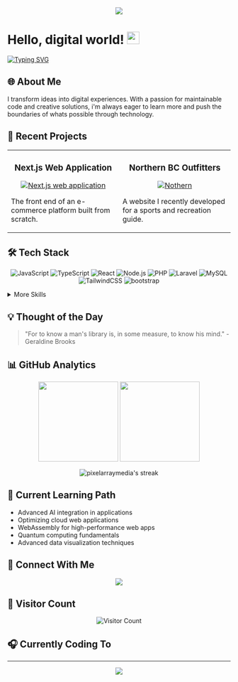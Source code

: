 <div align="center">
  <img src="https://capsule-render.vercel.app/api?type=waving&color=gradient&height=300&section=header&text=Darion%20Newton&fontSize=90&animation=fadeIn" />
</div>

# Hello, digital world! <img src="https://media.giphy.com/media/hvRJCLFzcasrR4ia7z/giphy.gif" width="28">

[![Typing SVG](https://readme-typing-svg.herokuapp.com?font=Fira+Code&pause=1000&color=0969DA&center=false&vCenter=false&repeat=false&width=435&lines=Software+Developer)](https://git.io/typing-svg)

## 🌐 About Me

I transform ideas into digital experiences. With a passion for maintainable code and creative solutions, i'm always eager to learn more and push the boundaries of whats possible through technology.

## 🔮 Recent Projects

<table>
  <tr>
    <td width="50%">
      <h3 align="center">Next.js Web Application</h3>
      <p align="center">
        <a href="https://canviews.vercel.app/" target="_blank">
          <img src="https://i.gyazo.com/9215cd32e84a1987e8addaa6f2be6743.png" alt="Next.js web application"/>
        </a>
      </p>
      <p>The front end of an e-commerce platform built from scratch.</p>
    </td>
    <td width="50%">
      <h3 align="center">Northern BC Outfitters</h3>
      <p align="center">
        <a href="https://google.ca" target="_blank">
          <img src="https://i.gyazo.com/6c03ba2103d025d6b5ddf85b41378748.jpg" alt=Nothern BC outfitters"/>
        </a>
      </p>
      <p>A website I recently developed for a sports and recreation guide.</p>
    </td>
  </tr>
</table>

## 🛠️ Tech Stack

<p align="center">
  <img src="https://img.shields.io/badge/JavaScript-F7DF1E?style=for-the-badge&logo=javascript&logoColor=black" alt="JavaScript" />
  <img src="https://img.shields.io/badge/TypeScript-007ACC?style=for-the-badge&logo=typescript&logoColor=white" alt="TypeScript" />
  <img src="https://img.shields.io/badge/React-20232A?style=for-the-badge&logo=react&logoColor=61DAFB" alt="React" />
  <img src="https://img.shields.io/badge/Node.js-339933?style=for-the-badge&logo=nodedotjs&logoColor=white" alt="Node.js" />
  <img src="https://img.shields.io/badge/-PHP-777BB4?style=for-the-badge&logo=php&logoColor=white" alt="PHP" />
  <img src="https://img.shields.io/badge/-Laravel-FF2D20?style=for-the-badge&logo=laravel&logoColor=white" alt="Laravel" />
  <img src="https://img.shields.io/badge/-MySQL-4479A1?style=for-the-badge&logo=mysql&logoColor=white" alt="MySQL" />
  <img src="https://img.shields.io/badge/-Tailwind%20CSS-38B2AC?style=for-the-badge&logo=tailwind-css&logoColor=white" alt="TailwindCSS" />
  <img src="https://img.shields.io/badge/-Bootstrap-7952B3?style=for-the-badge&logo=bootstrap&logoColor=white" alt="bootstrap" />

  
</p>

<details>
  <summary>More Skills</summary>
  <br>
  <img src="https://img.shields.io/badge/CSS3-1572B6?style=for-the-badge&logo=css3&logoColor=white" alt="CSS3" />
  <img src="https://img.shields.io/badge/HTML5-E34F26?style=for-the-badge&logo=html5&logoColor=white" alt="HTML5" />
  <img src="https://img.shields.io/badge/MongoDB-4EA94B?style=for-the-badge&logo=mongodb&logoColor=white" alt="MongoDB" />
  <img src="https://img.shields.io/badge/Redux-593D88?style=for-the-badge&logo=redux&logoColor=white" alt="Redux" />
  <img src="https://img.shields.io/badge/AWS-FF9900?style=for-the-badge&logo=amazonaws&logoColor=white" alt="AWS" />
  <img src="https://img.shields.io/badge/GitHub_Actions-2088FF?style=for-the-badge&logo=github-actions&logoColor=white" alt="GitHub Actions" />
 <img src="https://img.shields.io/badge/Python-FFD43B?style=for-the-badge&logo=python&logoColor=blue" alt="Python" />
  <img src="https://img.shields.io/badge/Docker-2CA5E0?style=for-the-badge&logo=docker&logoColor=white" alt="Docker" />
</details>

## 💡 Thought of the Day

> "For to know a man's library is, in some measure, to know his mind." -  Geraldine Brooks

## 📊 GitHub Analytics

<p align="center">
  <img height="180em" src="https://github-readme-stats.vercel.app/api?username=pixelarraymedia&show_icons=true&theme=tokyonight&include_all_commits=true&count_private=true"/>
  <img height="180em" src="https://github-readme-stats.vercel.app/api/top-langs/?username=pixelarraymedia&layout=compact&langs_count=7&theme=tokyonight"/>
</p>

<p align="center">
  <img src="https://github-readme-streak-stats.herokuapp.com/?user=pixelarraymedia&theme=tokyonight" alt="pixelarraymedia's streak"/>
</p>

## 🌱 Current Learning Path

- Advanced AI integration in applications
- Optimizing cloud web applications
- WebAssembly for high-performance web apps
- Quantum computing fundamentals
- Advanced data visualization techniques

## 🤝 Connect With Me

<p align="center">
<!--   <a href="mailto:your.email@example.com"><img src="https://img.shields.io/badge/Email-D14836?style=for-the-badge&logo=gmail&logoColor=white"/></a> -->
  <a href="https://linkedin.com/in/yourprofile"><img src="https://img.shields.io/badge/LinkedIn-0077B5?style=for-the-badge&logo=linkedin&logoColor=white"/></a>
<!--   <a href="https://twitter.com/yourhandle"><img src="https://img.shields.io/badge/Twitter-1DA1F2?style=for-the-badge&logo=twitter&logoColor=white"/></a> -->
</p>

## 👀 Visitor Count

<p align="center">
  <img src="https://profile-counter.glitch.me/pixelarraymedia/count.svg" alt="Visitor Count" />
</p>

## 🎧 Currently Coding To



<!--
[![Spotify](https://novatorem-lime-six.vercel.app/api/spotify)](https://open.spotify.com/user/youruserid)
-->
---

<div align="center">
  <img src="https://capsule-render.vercel.app/api?type=waving&color=gradient&height=100&section=footer" />
</div>
